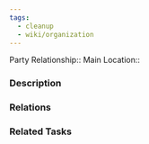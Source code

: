 ```yaml
---
tags:
  - cleanup
  - wiki/organization
---
```


Party Relationship:: 
Main Location:: 

### Description



### Relations




### Related Tasks